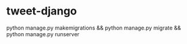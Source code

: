 # tweet-django
python manage.py makemigrations && python manage.py migrate && python manage.py runserver